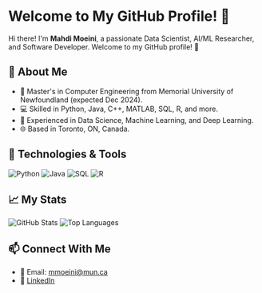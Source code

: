 # Welcome to My GitHub Profile! 👋

Hi there! I'm **Mahdi Moeini**, a passionate Data Scientist, AI/ML Researcher, and Software Developer. Welcome to my GitHub profile! 🚀

## 🌟 About Me
- 🧠 Master's in Computer Engineering from Memorial University of Newfoundland (expected Dec 2024).
- 💻 Skilled in Python, Java, C++, MATLAB, SQL, R, and more.
- 🧪 Experienced in Data Science, Machine Learning, and Deep Learning.
- 🌐 Based in Toronto, ON, Canada.

## 🔧 Technologies & Tools
![Python](https://img.shields.io/badge/-Python-3776AB?style=flat&logo=python&logoColor=white)
![Java](https://img.shields.io/badge/-Java-007396?style=flat&logo=java&logoColor=white)
![SQL](https://img.shields.io/badge/-SQL-4479A1?style=flat&logo=postgresql&logoColor=white)
![R](https://img.shields.io/badge/-R-276DC3?style=flat&logo=r&logoColor=white)

## 📈 My Stats
![GitHub Stats](https://github-readme-stats.vercel.app/api?username=M-Moeini&show_icons=true&hide=stars&theme=radical)
![Top Languages](https://github-readme-stats.vercel.app/api/top-langs/?username=M-Moeini&layout=compact&theme=radical)

## 📫 Connect With Me
- 📧 Email: [mmoeini@mun.ca](mailto:mmoeini@mun.ca)
- 💼 [LinkedIn](https://www.linkedin.com/in/mahdi-moeini/)
